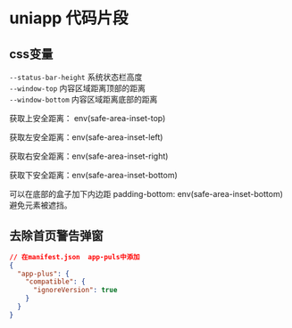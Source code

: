 # uniapp 代码片段

## css变量

`--status-bar-height` 系统状态栏高度  
`--window-top` 内容区域距离顶部的距离  
`--window-bottom` 内容区域距离底部的距离  

获取上安全距离： env(safe-area-inset-top)

获取左安全距离：env(safe-area-inset-left)

获取右安全距离：env(safe-area-inset-right)

获取下安全距离：env(safe-area-inset-bottom)

可以在底部的盒子加下内边距 padding-bottom: env(safe-area-inset-bottom) 避免元素被遮挡。

## 去除首页警告弹窗

```json
// 在manifest.json  app-puls中添加
{
  "app-plus": {
    "compatible": {
      "ignoreVersion": true
    }
  }
}
```
